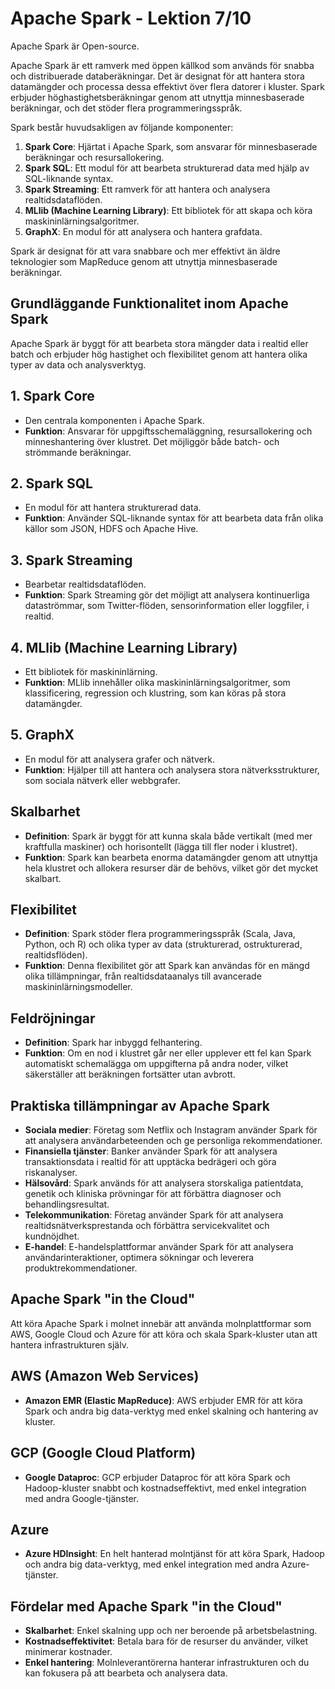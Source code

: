 # Apache Spark - Lektion 7/10

Apache Spark är Open-source.

Apache Spark är ett ramverk med öppen källkod som används för snabba och distribuerade databeräkningar. Det är designat för att hantera stora datamängder och processa dessa effektivt över flera datorer i kluster. Spark erbjuder höghastighetsberäkningar genom att utnyttja minnesbaserade beräkningar, och det stöder flera programmeringsspråk.

Spark består huvudsakligen av följande komponenter:

1. **Spark Core**: Hjärtat i Apache Spark, som ansvarar för minnesbaserade beräkningar och resursallokering.
2. **Spark SQL**: Ett modul för att bearbeta strukturerad data med hjälp av SQL-liknande syntax.
3. **Spark Streaming**: Ett ramverk för att hantera och analysera realtidsdataflöden.
4. **MLlib (Machine Learning Library)**: Ett bibliotek för att skapa och köra maskininlärningsalgoritmer.
5. **GraphX**: En modul för att analysera och hantera grafdata.

Spark är designat för att vara snabbare och mer effektivt än äldre teknologier som MapReduce genom att utnyttja minnesbaserade beräkningar.

## Grundläggande Funktionalitet inom Apache Spark

Apache Spark är byggt för att bearbeta stora mängder data i realtid eller batch och erbjuder hög hastighet och flexibilitet genom att hantera olika typer av data och analysverktyg.

## 1. Spark Core
- Den centrala komponenten i Apache Spark.
- **Funktion**: Ansvarar för uppgiftsschemaläggning, resursallokering och minneshantering över klustret. Det möjliggör både batch- och strömmande beräkningar.

## 2. Spark SQL
- En modul för att hantera strukturerad data.
- **Funktion**: Använder SQL-liknande syntax för att bearbeta data från olika källor som JSON, HDFS och Apache Hive.

## 3. Spark Streaming
- Bearbetar realtidsdataflöden.
- **Funktion**: Spark Streaming gör det möjligt att analysera kontinuerliga dataströmmar, som Twitter-flöden, sensorinformation eller loggfiler, i realtid.

## 4. MLlib (Machine Learning Library)
- Ett bibliotek för maskininlärning.
- **Funktion**: MLlib innehåller olika maskininlärningsalgoritmer, som klassificering, regression och klustring, som kan köras på stora datamängder.

## 5. GraphX
- En modul för att analysera grafer och nätverk.
- **Funktion**: Hjälper till att hantera och analysera stora nätverksstrukturer, som sociala nätverk eller webbgrafer.

## Skalbarhet
- **Definition**: Spark är byggt för att kunna skala både vertikalt (med mer kraftfulla maskiner) och horisontellt (lägga till fler noder i klustret).
- **Funktion**: Spark kan bearbeta enorma datamängder genom att utnyttja hela klustret och allokera resurser där de behövs, vilket gör det mycket skalbart.

## Flexibilitet
- **Definition**: Spark stöder flera programmeringsspråk (Scala, Java, Python, och R) och olika typer av data (strukturerad, ostrukturerad, realtidsflöden).
- **Funktion**: Denna flexibilitet gör att Spark kan användas för en mängd olika tillämpningar, från realtidsdataanalys till avancerade maskininlärningsmodeller.

## Feldröjningar
- **Definition**: Spark har inbyggd felhantering.
- **Funktion**: Om en nod i klustret går ner eller upplever ett fel kan Spark automatiskt schemalägga om uppgifterna på andra noder, vilket säkerställer att beräkningen fortsätter utan avbrott.

## Praktiska tillämpningar av Apache Spark

- **Sociala medier**: Företag som Netflix och Instagram använder Spark för att analysera användarbeteenden och ge personliga rekommendationer.
- **Finansiella tjänster**: Banker använder Spark för att analysera transaktionsdata i realtid för att upptäcka bedrägeri och göra riskanalyser.
- **Hälsovård**: Spark används för att analysera storskaliga patientdata, genetik och kliniska prövningar för att förbättra diagnoser och behandlingsresultat.
- **Telekommunikation**: Företag använder Spark för att analysera realtidsnätverksprestanda och förbättra servicekvalitet och kundnöjdhet.
- **E-handel**: E-handelsplattformar använder Spark för att analysera användarinteraktioner, optimera sökningar och leverera produktrekommendationer.

## Apache Spark "in the Cloud"

Att köra Apache Spark i molnet innebär att använda molnplattformar som AWS, Google Cloud och Azure för att köra och skala Spark-kluster utan att hantera infrastrukturen själv.

## AWS (Amazon Web Services)
- **Amazon EMR (Elastic MapReduce)**: AWS erbjuder EMR för att köra Spark och andra big data-verktyg med enkel skalning och hantering av kluster.

## GCP (Google Cloud Platform)
- **Google Dataproc**: GCP erbjuder Dataproc för att köra Spark och Hadoop-kluster snabbt och kostnadseffektivt, med enkel integration med andra Google-tjänster.

## Azure
- **Azure HDInsight**: En helt hanterad molntjänst för att köra Spark, Hadoop och andra big data-verktyg, med enkel integration med andra Azure-tjänster.

## Fördelar med Apache Spark "in the Cloud"
- **Skalbarhet**: Enkel skalning upp och ner beroende på arbetsbelastning.
- **Kostnadseffektivitet**: Betala bara för de resurser du använder, vilket minimerar kostnader.
- **Enkel hantering**: Molnleverantörerna hanterar infrastrukturen och du kan fokusera på att bearbeta och analysera data.

